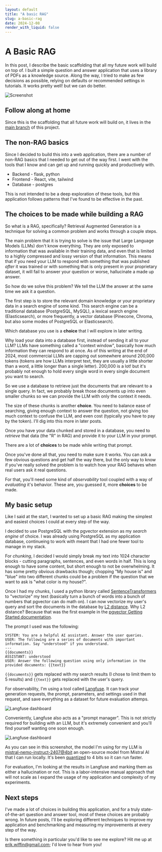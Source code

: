 ```yaml
---
layout: default
title: "A basic RAG"
slug: a-basic-rag
date: 2024-12-08
render_with_liquid: false
---
```

# A Basic RAG

In this post, I describe the basic scaffolding that all my future work will build on top of. I built a simple question and answer application that uses a library of PDFs as a knowledge source. Along the way, I tried to make as few decisions as possible, relying on defaults or recommended settings in tutorials. It works pretty well! but we can do better.

![Screenshot](/rag-playground/assets/screenshot-what-is-a-rag.png)

## Follow along at home

Since this is the scaffolding that all future work will build on, it lives in the [main branch](https://github.com/erikwiffin/rag-playground) of this project.

## The non-RAG basics

Since I decided to build this into a web application, there are a number of non-RAG basics that I needed to get out of the way first. I went with the tools that I know and can get up and running quickly and productively with.

* Backend - flask, python
* Frontend - React, vite, tailwind
* Database - postgres

This is not intended to be a deep exploration of these tools, but this application follows patterns that I've found to be effective in the past.

## The choices to be made while building a RAG

So what is a RAG, specifically? Retrieval Augmented Generation is a technique for solving a common problem and works through a couple steps.

The main problem that it is trying to solve is the issue that Large Language Models (LLMs) don't know everything. They are only exposed to information that was available in their training data, and even that is limited to a highly compressed and lossy version of that information. This means that if you need your LLM to respond with something that was published _after_ it was trained or with something that is only present in your proprietary dataset, it will fail to answer your question or worse, hallucinate a made up answer.

So how do we solve this problem? We tell the LLM the answer at the same time we ask it a question.

The first step is to store the relevant domain knowledge or your proprietary data in a search engine of some kind. This search engine can be a traditional database (PostgreSQL, MySQL), a lexical search engine (Elasticsearch), or more frequently, a vector database (Pinecone, Chroma, but also some modes of PostgreSQL or Elasticsearch).

Which database you use is a **choice** that I will explore in later writing.

Why load your data into a database first, instead of sending it all to your LLM? LLMs have something called a "context window", basically how much information they can respond to at once. As of this writing at the end of 2024, most commercial LLMs are capping out somewhere around 200,000 tokens (tokens are how LLMs interpret text, they are usually a little shorter than a word, a little longer than a single letter). 200,000 is a lot! but it's probably not enough to hold every single word in every single document you want to search.

So we use a database to retrieve just the documents that are relevant to a single query. In fact, we probably break those documents up into even smaller chunks so we can provide the LLM with only the context it needs.

The size of these chunks is another **choice**. You need to balance ease of searching, giving enough context to answer the question, not giving too much context to confuse the LLM, and even cost (typically you have to pay by the token). I'll dig into this more in later posts.

Once you have your data chunked and stored in a database, you need to _retrieve_ that data (the "R" in RAG) and provide it to your LLM in your prompt.

There are a lot of **choices** to be made while writing that prompt.

Once you've done all that, you need to make sure it works. You can ask a few obvious questions and get half the way there, but the only way to know if you've really solved the problem is to watch how your RAG behaves when real users ask it real questions.

For that, you'll need some kind of _observability_ tool coupled with a way of _evaluating_ it's behavior. These are, you guessed it, more **choices** to be made.

## My basic setup

Like I said at the start, I wanted to set up a basic RAG making the simplest and easiest choices I could at every step of the way.

I decided to use PostgreSQL with the pgvector extension as my _search engine_ of choice. I was already using PostgreSQL as my application database, continueing to work with meant that I had one fewer tool to manage in my stack.

For _chunking_, I decided I would simply break my text into 1024 character blocks - cutting paragraphs, sentences, and even words in half. This is long enough to have some content, but short enough to not be overwhelming. It has some pretty obvious drawbacks though; chopping "My house is" and "blue" into two different chunks could be a problem if the question that we want to ask is "what color is my house?".

Once I had my chunks, I used a python library called [SentenceTransformers](https://sbert.net/) to "vectorize" my text (basically turn a bunch of words into a bunch of numbers that pgvector can do math on). I can now vectorize my user's query and sort the documents in the database by [L2 distance](https://en.wikipedia.org/wiki/Euclidean_distance). Why L2 distance? Because that was the first example in the [pgvector Getting Started documentation](https://github.com/pgvector/pgvector?tab=readme-ov-file#getting-started).

The prompt I used was the following:

```
SYSTEM: You are a helpful AI assistant. Answer the user queries.
USER: The following are a series of documents with important information. Say "understood" if you understand.
---
{{documents}}
ASSISTANT: understood
USER: Answer the following question using only information in the provided documents: {{text}}
```

`{{documents}}` gets replaced with my search results (I chose to limit them to 5 results) and `{{text}}` gets replaced with the user's query.

For observability, I'm using a tool called [Langfuse](https://langfuse.com/). It can track your generation requests, the prompt, parameters, and settings used in that request, and save everything as a dataset for future evaluation attemps.

![Langfuse dashboard](/rag-playground/assets/screenshot-langfuse-dashboard.png)

Conveniently, Langfuse also acts as a "prompt manager". This is not strictly required for building with an LLM, but it's extremely convenient and you'll find yourself wanting one soon enough.

![Langfuse dashboard](/rag-playground/assets/screenshot-langfuse-dashboard.png)

As you can see in this screenshot, the model I'm using for my LLM is [mistral-nemo-instruct-2407@4bit](https://huggingface.co/mistralai/Mistral-Nemo-Instruct-2407) an open-source model from Mistral AI that I can run locally. It's been [quantized](https://www.infoworld.com/article/2336947/what-is-model-quantization-smaller-faster-llms.html) to 4 bits so it can run faster.

For evaluation, I'm looking at the results in Langfuse and marking them as either a hallucination or not. This is a labor-intensive manual approach that will not scale as I expand the usage of my application and complexity of my experiments.

## Next steps

I've made a lot of choices in building this application, and for a truly state-of-the-art question and answer tool, most of these choices are probably wrong. In future posts, I'll be exploring different techniques to improve my application and benchmarking and measuring my improvements at every step of the way.

Is there something in particular you'd like to see me explore? Hit me up at [erik.wiffin@gmail.com](mailto:erik.wiffin@gmail.com); I'd love to hear from you!